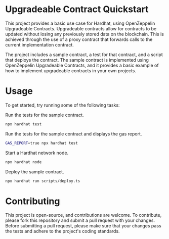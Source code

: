 # Upgradeable Contract Quickstart
This project provides a basic use case for Hardhat, using OpenZeppelin Upgradeable Contracts. Upgradeable contracts allow for contracts to be updated without losing any previously stored data on the blockchain. This is achieved through the use of a proxy contract that forwards calls to the current implementation contract.

The project includes a sample contract, a test for that contract, and a script that deploys the contract. The sample contract is implemented using OpenZeppelin Upgradeable Contracts, and it provides a basic example of how to implement upgradeable contracts in your own projects.

# Usage
To get started, try running some of the following tasks:

Run the tests for the sample contract.
```zsh
npx hardhat test
```

Run the tests for the sample contract and displays the gas report.
```zsh
GAS_REPORT=true npx hardhat test
```

Start a Hardhat network node.

```zsh
npx hardhat node
```

Deploy the sample contract.
```zsh
npx hardhat run scripts/deploy.ts
```

# Contributing
This project is open-source, and contributions are welcome. To contribute, please fork this repository and submit a pull request with your changes. Before submitting a pull request, please make sure that your changes pass the tests and adhere to the project's coding standards.
